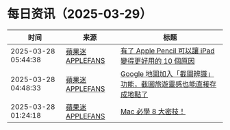﻿# 每日资讯（2025-03-29）

|时间|来源|标题|
|---|---|---|
|2025-03-28 05:44:38|[蘋果迷 APPLEFANS](https://applefans.today/feed/)|[有了 Apple Pencil 可以讓 iPad 變得更好用的 10 個原因](https://applefans.today/2025-03-why-ipad-need-apple-pencil/)|
|2025-03-28 04:48:33|[蘋果迷 APPLEFANS](https://applefans.today/feed/)|[Google 地圖加入「截圖辨識」功能，截圖旅遊靈感也能直接存成地點了](https://applefans.today/2025-03-google-maps-screenshot-travel-features/)|
|2025-03-28 01:24:18|[蘋果迷 APPLEFANS](https://applefans.today/feed/)|[Mac 必學 8 大密技！](https://applefans.today/2025-03-mac-8-tips/)|
